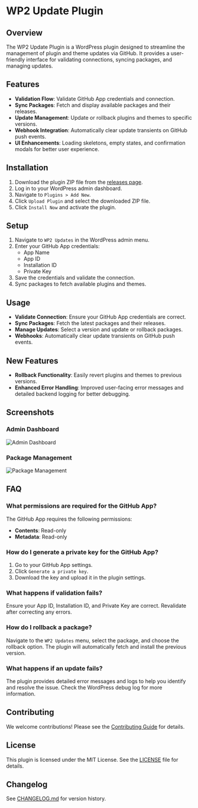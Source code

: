 # WP2 Update Plugin

## Overview
The WP2 Update Plugin is a WordPress plugin designed to streamline the management of plugin and theme updates via GitHub. It provides a user-friendly interface for validating connections, syncing packages, and managing updates.

## Features
- **Validation Flow**: Validate GitHub App credentials and connection.
- **Sync Packages**: Fetch and display available packages and their releases.
- **Update Management**: Update or rollback plugins and themes to specific versions.
- **Webhook Integration**: Automatically clear update transients on GitHub push events.
- **UI Enhancements**: Loading skeletons, empty states, and confirmation modals for better user experience.

## Installation
1. Download the plugin ZIP file from the [releases page](https://github.com/ourfreewp/wp2-update/releases).
2. Log in to your WordPress admin dashboard.
3. Navigate to `Plugins > Add New`.
4. Click `Upload Plugin` and select the downloaded ZIP file.
5. Click `Install Now` and activate the plugin.

## Setup
1. Navigate to `WP2 Updates` in the WordPress admin menu.
2. Enter your GitHub App credentials:
   - App Name
   - App ID
   - Installation ID
   - Private Key
3. Save the credentials and validate the connection.
4. Sync packages to fetch available plugins and themes.

## Usage
- **Validate Connection**: Ensure your GitHub App credentials are correct.
- **Sync Packages**: Fetch the latest packages and their releases.
- **Manage Updates**: Select a version and update or rollback packages.
- **Webhooks**: Automatically clear update transients on GitHub push events.

## New Features
- **Rollback Functionality**: Easily revert plugins and themes to previous versions.
- **Enhanced Error Handling**: Improved user-facing error messages and detailed backend logging for better debugging.

## Screenshots
### Admin Dashboard
![Admin Dashboard](https://example.com/screenshot1.png)

### Package Management
![Package Management](https://example.com/screenshot2.png)

## FAQ
### What permissions are required for the GitHub App?
The GitHub App requires the following permissions:
- **Contents**: Read-only
- **Metadata**: Read-only

### How do I generate a private key for the GitHub App?
1. Go to your GitHub App settings.
2. Click `Generate a private key`.
3. Download the key and upload it in the plugin settings.

### What happens if validation fails?
Ensure your App ID, Installation ID, and Private Key are correct. Revalidate after correcting any errors.

### How do I rollback a package?
Navigate to the `WP2 Updates` menu, select the package, and choose the rollback option. The plugin will automatically fetch and install the previous version.

### What happens if an update fails?
The plugin provides detailed error messages and logs to help you identify and resolve the issue. Check the WordPress debug log for more information.

## Contributing
We welcome contributions! Please see the [Contributing Guide](docs/wiki/Contributing.md) for details.

## License
This plugin is licensed under the MIT License. See the [LICENSE](LICENSE) file for details.

## Changelog
See [CHANGELOG.md](CHANGELOG.md) for version history.

